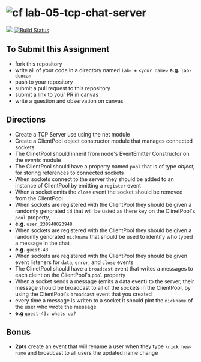 ![cf](https://i.imgur.com/7v5ASc8.png) lab-05-tcp-chat-server
======

[![](https://img.shields.io/badge/Issues%3F-Ask%20for%20Help!-55cbe0.svg)](https://github.com/codefellows/seattle-javascript-401n1/issues/new)
[![Build Status](https://travis-ci.org/codefellows-seattle-javascript-401n1/lab-03-fs-async.svg?branch=master)](https://travis-ci.org/codefellows-seattle-javascript-401n1/lab-03-fs-async)

## To Submit this Assignment
  * fork this repository
  * write all of your code in a directory named `lab-` + `<your name>` **e.g.** `lab-duncan`
  * push to your repository
  * submit a pull request to this repository
  * submit a link to your PR in canvas
  * write a question and observation on canvas

## Directions
* Create a TCP Server use using the net module
* Create a ClientPool object constructor module that manages connected sockets 
 * The ClinetPool should inherit from node's EventEmitter Constructor on the _events_ module
 * The ClientPool should have a property named `pool` that is of type _object_, for storing references to connected sockets
* When sockets connect to the server they should be added to an instance of ClientPool by emitting a `register` event
* When a socket emits the `close` event the socket should be removed from the ClientPool
* When sockets are registered with the ClientPool they should be given a randomly genorated `id` that will be usied as there key on the ClinetPool's `pool` property, 
 * **e.g.** `user_230948023948` 
* When sockets are registered with the ClientPool they should be given a randomly genorated `nickname` that should be used to identify who typed a message in the chat
 * **e.g.** `guest-43`
* When sockets are registered with the ClientPool they should be given event listeners for `data`, `error`, and `close` events
* The ClinetPool should have a `broadcast` event that writes a messages to each cleint on the ClientPool's `pool` property
* When a socket sends a message (emits a data event) to the server, their message should be broadcast to all of the sockets in the ClientPool, by using the ClientPool's `broadcast` event that you created
* every time a message is writen to a socket it should pint the `nickname` of the user who wrote the message 
 * **e.g** `guest-43: whats up?`

## Bonus
* **2pts** create an event that will rename a user when they type `\nick new-name` and broadcast to all users the updated name change

